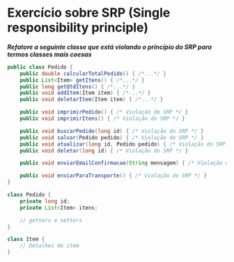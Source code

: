 # Exercício sobre SRP (Single responsibility principle)

**_Refatore a seguinte classe que está violando o princípio do SRP para termos classes mais coesas_**
```java
public class Pedido {
    public double calcularTotalPedido() { /*...*/ }
    public List<Item> getItens() { /*...*/ }
    public long getQtdItens() { /*...*/ }
    public void addItem(Item item) { /*...*/ }
    public void deletarItem(Item item) { /*...*/ }

    public void imprimirPedido() { /* Violação do SRP */ }
    public void imprimirItens() { /* Violação do SRP */ }

    public void buscarPedido(long id) { /* Violação do SRP */ }
    public void salvar(Pedido pedido) { /* Violação do SRP */ }
    public void atualizar(long id, Pedido pedido) { /* Violação do SRP */ }
    public void deletar(long id) { /* Violação do SRP */ }

    public void enviarEmailConfirmacao(String mensagem) { /* Violação do SRP */ }

    public void enviarParaTransporte() { /* Violação do SRP */ }
}

class Pedido {
    private long id;
    private List<Item> itens;

    // getters e setters
}

class Item {
    // Detalhes do item
}
```
